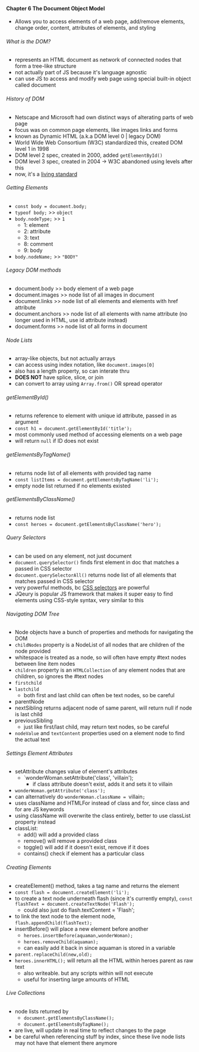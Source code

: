 #### Chapter 6 The Document Object Model
- Allows you to access elements of a web page, add/remove elements, change order, content, attributes of elements, and styling

###### What is the DOM?
- represents an HTML document as network of connected nodes that form a tree-like structure
- not actually part of JS because it's language agnostic
- can use JS to access and modify web page using special built-in object called document

###### History of DOM
- Netscape and Microsoft had own distinct ways of alterating parts of web page
- focus was on common page elements, like images links and forms
- known as Dynamic HTML (a.k.a DOM level 0 | legacy DOM)
- World Wide Web Consortium (W3C) standardized this, created DOM level 1 in 1998
- DOM level 2 spec, created in 2000, added `getElementById()`
- DOM level 3 spec, created in 2004 -> W3C abandoned using levels after this
- now, it's a [living standard](https://www.w3.org/TR/dom/)

###### Getting Elements
- `const body = document.body;`
- `typeof body;` >> `object`
- `body.nodeType;` >> `1`
  - 1: element
  - 2: attribute
  - 3: text
  - 8: comment
  - 9: body
- `body.nodeName;` >> `"BODY"`

###### Legacy DOM methods
- document.body >> body element of a web page
- document.images >> node list of all images in document
- document.links >> node list of all <a> elements and <area> elements with href attribute
- document.anchors >> node list of all <a> elements with name attribute (no longer used in HTML, use id attribute instead)
- document.forms >> node list of all forms in document

###### Node Lists
- array-like objects, but not actually arrays
- can access using index notation, like `document.images[0]`
- also has a length property, so can interate thru
- __DOES NOT__ have splice, slice, or join
- can convert to array using `Array.from()` OR spread operator

###### getElementById()
- returns reference to element with unique id attribute, passed in as argument
- `const h1 = document.getElementById('title');`
- most commonly used method of accessing elements on a web page
- will return `null` if ID does not exist

###### getElementsByTagName()
- returns node list of all elements with provided tag name
- `const listItems = document.getElementsByTagName('li');`
- empty node list returned if no elements existed

###### getElementsByClassName()
- returns node list
- `const heroes = document.getElementsByClassName('hero');`

###### Query Selectors
- can be used on any element, not just document
- `document.querySelector()` finds first element in doc that matches a passed in CSS selector
- `document.querySelectorAll()` returns node list of all elements that matches passed in CSS selector
- very powerful methods, bc [CSS selectors](https://www.sitepoint.com/css-selectors/) are powerful
- JQeury is popular JS framework that makes it super easy to find elements using CSS-style syntax, very similar to this

###### Navigating DOM Tree
- Node objects have a bunch of properties and methods for navigating the DOM
- `childNodes` property is a NodeList of all nodes that are children of the node provided
- whitespace is treated as a node, so will often have empty #text nodes between line item nodes
- `children` property is an `HTMLCollection` of any element nodes that are children, so ignores the #text nodes
- `firstchild`
- `lastchild`
  - both first and last child can often be text nodes, so be careful
- parentNode
- nextSibling returns adjacent node of same parent, will return null if node is last child
- previousSibling
  - just like first/last child, may return text nodes, so be careful
- `nodeValue` and `textContent` properties used on a element node to find the actual text

###### Settings Element Attributes
- setAttribute changes value of element's attributes
  - `wonderWoman.setAttribute('class', 'villain');
    - if class attribute doesn't exist, adds it and sets it to villain
- `wonderWoman.getAttribute('class');`
- can alternatively do `wonderWoman.className = `villain`;`
- uses className and HTMLFor instead of class and for, since class and for are JS keywords
- using className will overwrite the class entirely, better to use classList property instead
- classList:
  - add() will add a provided class
  - remove() will remove a provided class
  - toggle() will add if it doesn't exist, remove if it does
  - contains() check if element has a particular class

###### Creating Elements
- createElement() method, takes a tag name and returns the element
- `const flash = document.createElement('li');`
- to create a text node underneath flash (since it's currently empty), `const flashText = document.createTextNode('Flash');`
  - could also just do flash.textContent = 'Flash';
- to link the text node to the element node, `flash.appendChild(flashText);`
- insertBefore() will place a new element before another
  - `heroes.insertBefore(aquaman,wonderWoman);`
  - `heroes.removeChild(aquaman);`
  - can easily add it back in since aquaman is stored in a variable
- `parent.replaceChild(new,old);`
- `heroes.innerHTML();` will return all the HTML within heroes parent as raw text
  - also writeable. but any scripts within will not execute
  - useful for inserting large amounts of HTML

###### Live Collections
- node lists returned by 
  - `document.getElementsByClassName();`
  - `document.getElementsByTagName();`
- are live, will update in real time to reflect changes to the page
- be careful when referencing stuff by index, since these live node lists may not have that element there anymore

  
